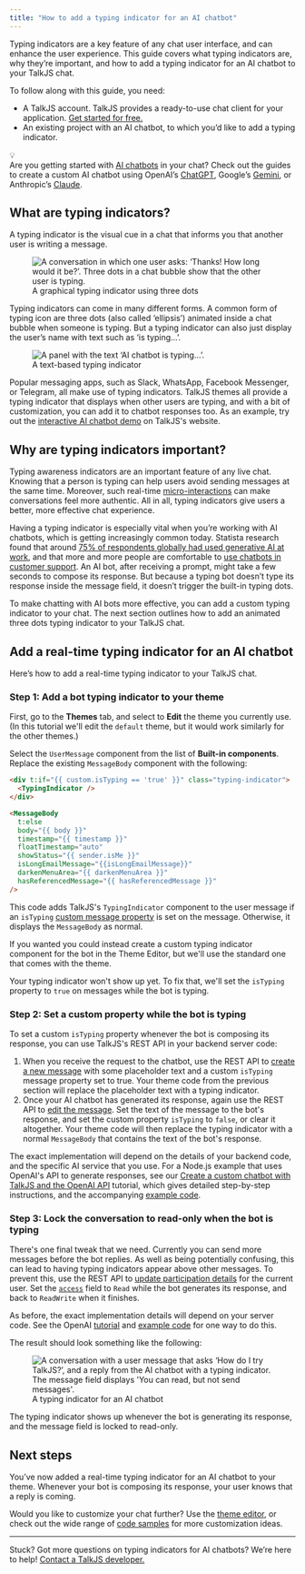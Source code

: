 ```yaml
---
title: "How to add a typing indicator for an AI chatbot"
---
```


Typing indicators are a key feature of any chat user interface, and can enhance the user experience. This guide covers what typing indicators are, why they’re important, and how to add a typing indicator for an AI chatbot to your TalkJS chat.

To follow along with this guide, you need:

- A TalkJS account. TalkJS provides a ready-to-use chat client for your application. [Get started for free.](https://talkjs.com/dashboard/signup)
- An existing project with an AI chatbot, to which you’d like to add a typing indicator.

<div class="kg-card kg-callout-card kg-callout-card-grey"><div class="kg-callout-emoji">💡</div><div class="kg-callout-text">Are you getting started with <a href="https://talkjs.com/use-cases/ai-chatbots/" target="_blank" rel="noopener noreferrer"><u>AI chatbots</u></a> in your chat? Check out the guides to create a custom AI chatbot using OpenAI’s <a href="https://talkjs.com/resources/how-to-make-a-customizable-chatbot-frontend-with-talkjs-and-the-openai-api/" target="_blank" rel="noopener noreferrer"><u>ChatGPT</u></a>, Google’s <a href="https://talkjs.com/resources/create-a-chatbot-with-talkjs-and-gemini/" target="_blank" rel="noopener noreferrer"><u>Gemini</u></a>, or Anthropic’s <a href="https://talkjs.com/resources/how-to-integrate-claude-into-your-talkjs-chat-with-the-anthropic-api/" target="_blank" rel="noopener noreferrer"><u>Claude</u></a>.</div></div>

## What are typing indicators?

A typing indicator is the visual cue in a chat that informs you that another user is writing a message.

<figure class="kg-image-card">
  <img class="kg-image" src="https://lh7-rt.googleusercontent.com/docsz/AD_4nXdoC8syXl8poOsJthAWvLVS8gc_OW1kn1u57YFnbip6i_HOVX2g_0fr6n_qBVQo5aUmR_JIqip_Gx7inlUGhesWnCRj8IJOv969bpJHmsT-5wE2A0tgIRh6FVz1PwL9zw8jV3F8Tg?key=OYb6h5wE6xMJmnrFx6QHtZwJ" alt="A conversation in which one user asks: ‘Thanks! How long would it be?’. Three dots in a chat bubble show that the other user is typing."/>
  <figcaption>A graphical typing indicator using three dots</figcaption>
</figure>

Typing indicators can come in many different forms. A common form of typing icon are three dots (also called ‘ellipsis’) animated inside a chat bubble when someone is typing. But a typing indicator can also just display the user’s name with text such as ‘is typing…’.

<figure class="kg-image-card">
  <img class="kg-image" src="https://talkjs.com/resources/content/images/2025/02/typing-indicator-text-1.png" alt="A panel with the text ‘AI chatbot is typing…’."/>
  <figcaption>A text-based typing indicator</figcaption>
</figure>

Popular messaging apps, such as Slack, WhatsApp, Facebook Messenger, or Telegram, all make use of typing indicators. TalkJS themes all provide a typing indicator that displays when other users are typing, and with a bit of customization, you can add it to chatbot responses too. As an example, try out the [interactive AI chatbot demo](https://talkjs.com/demo/ai-chatbot/) on TalkJS's website.

## Why are typing indicators important?

Typing awareness indicators are an important feature of any live chat. Knowing that a person is typing can help users avoid sending messages at the same time. Moreover, such real-time [micro-interactions](https://www.interaction-design.org/literature/article/micro-interactions-ux) can make conversations feel more authentic. All in all, typing indicators give users a better, more effective chat experience.

Having a typing indicator is especially vital when you’re working with AI chatbots, which is getting increasingly common today. Statista research found that around [75% of respondents globally had used generative AI at work](https://www.statista.com/statistics/1482102/rate-of-generative-ai-utilization-globally/), and that more and more people are comfortable to [use chatbots in customer support](https://www.statista.com/statistics/1488691/engagement-with-gen-ai-chatbots-by-country-europe/). An AI bot, after receiving a prompt, might take a few seconds to compose its response. But because a typing bot doesn’t type its response inside the message field, it doesn’t trigger the built-in typing dots.

To make chatting with AI bots more effective, you can add a custom typing indicator to your chat. The next section outlines how to add an animated three dots typing indicator to your TalkJS chat.

## Add a real-time typing indicator for an AI chatbot

Here’s how to add a real-time typing indicator to your TalkJS chat.

### Step 1: Add a bot typing indicator to your theme

First, go to the **Themes** tab, and select to **Edit** the theme you currently use. (In this tutorial we'll edit the `default` theme, but it would work similarly for the other themes.)

Select the `UserMessage` component from the list of **Built-in components**. Replace the existing `MessageBody` component with the following:

```html
<div t:if="{{ custom.isTyping == 'true' }}" class="typing-indicator">
  <TypingIndicator />
</div>

<MessageBody
  t:else
  body="{{ body }}"
  timestamp="{{ timestamp }}"
  floatTimestamp="auto"
  showStatus="{{ sender.isMe }}"
  isLongEmailMessage="{{isLongEmailMessage}}"
  darkenMenuArea="{{ darkenMenuArea }}"
  hasReferencedMessage="{{ hasReferencedMessage }}"
/>
```

This code adds TalkJS's `TypingIndicator` component to the user message if an `isTyping` [custom message property](https://talkjs.com/resources/Reference/Concepts/Messages/#custom) is set on the message. Otherwise, it displays the `MessageBody` as normal.

If you wanted you could instead create a custom typing indicator component for the bot in the Theme Editor, but we'll use the standard one that comes with the theme.

Your typing indicator won't show up yet. To fix that, we'll set the `isTyping` property to `true` on messages while the bot is typing.

### Step 2: Set a custom property while the bot is typing

To set a custom `isTyping` property whenever the bot is composing its response, you can use TalkJS's REST API in your backend server code:

1.  When you receive the request to the chatbot, use the REST API to [create a new message](https://talkjs.com/docs/Reference/REST_API/Messages/#send-a-message-on-behalf-of-a-user) with some placeholder text and a custom `isTyping` message property set to true. Your theme code from the previous section will replace the placeholder text with a typing indicator.
2.  Once your AI chatbot has generated its response, again use the REST API to [edit the message](https://talkjs.com/docs/Reference/REST_API/Messages/#edit-a-message). Set the text of the message to the bot's response, and set the custom property `isTyping` to `false`, or clear it altogether. Your theme code will then replace the typing indicator with a normal `MessageBody` that contains the text of the bot's response.

The exact implementation will depend on the details of your backend code, and the specific AI service that you use. For a Node.js example that uses OpenAI's API to generate responses, see our [Create a custom chatbot with TalkJS and the OpenAI API](https://talkjs.com/resources/how-to-make-a-customizable-chatbot-frontend-with-talkjs-and-the-openai-api/#optional-add-a-typing-indicator) tutorial, which gives detailed step-by-step instructions, and the accompanying [example code](https://github.com/talkjs/talkjs-examples/tree/master/chatbot-integration/openai-chatgpt).

### Step 3: Lock the conversation to read-only when the bot is typing

There's one final tweak that we need. Currently you can send more messages before the bot replies. As well as being potentially confusing, this can lead to having typing indicators appear above other messages. To prevent this, use the REST API to [update participation details](https://talkjs.com/resources/Reference/REST_API/Participation/#modify-participation) for the current user. Set the [`access`](https://talkjs.com/resources/Reference/Concepts/Participants/#access) field to `Read` while the bot generates its response, and back to `ReadWrite` when it finishes.

As before, the exact implementation details will depend on your server code. See the OpenAI [tutorial](https://talkjs.com/resources/how-to-make-a-customizable-chatbot-frontend-with-talkjs-and-the-openai-api/#optional-add-a-typing-indicator) and [example code](https://github.com/talkjs/talkjs-examples/tree/master/chatbot-integration/openai-chatgpt) for one way to do this.

The result should look something like the following:

<figure class="kg-image-card">
  <img class="kg-image" src="https://talkjs.com/resources/content/images/2025/06/1-typing-indicator.jpg" alt="A conversation with a user message that asks ‘How do I try TalkJS?’, and a reply from the AI chatbot with a typing indicator. The message field displays 'You can read, but not send messages'."/>
  <figcaption>A typing indicator for an AI chatbot</figcaption>
</figure>

The typing indicator shows up whenever the bot is generating its response, and the message field is locked to read-only.

## Next steps

You’ve now added a real-time typing indicator for an AI chatbot to your theme. Whenever your bot is composing its response, your user knows that a reply is coming.

Would you like to customize your chat further? Use the [theme editor](/Features/Themes/), or check out the wide range of [code samples](/Reference/Code_Samples/) for more customization ideas.

---

Stuck? Got more questions on typing indicators for AI chatbots? We’re here to help! [Contact a TalkJS developer.](https://talkjs.com/?chat)
